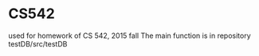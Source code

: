 # CS542
used for homework of CS 542, 2015 fall
The main function is in repository testDB/src/testDB
